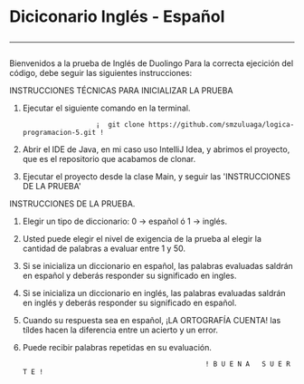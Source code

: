 #  Diciconario Inglés - Español <hr>

Bienvenidos a la prueba de Inglés de Duolingo Para la correcta ejecición del código, debe seguir las siguientes instrucciones: 

INSTRUCCIONES TÉCNICAS PARA INICIALIZAR LA PRUEBA
1. Ejecutar el siguiente comando en la terminal.

                         ¡  git clone https://github.com/smzuluaga/logica-programacion-5.git !

2. Abrir el IDE de Java, en mi caso uso IntelliJ Idea, y abrimos el proyecto, que es el repositorio que acabamos de clonar.
3. Ejecutar el proyecto desde la clase Main, y seguir las 'INSTRUCCIONES DE LA PRUEBA'

INSTRUCCIONES DE LA PRUEBA.
1. Elegir un tipo de diccionario: 0 -> español ó 1 -> inglés. 
2. Usted puede elegir el nivel de exigencia de la prueba al elegir la cantidad de palabras a evaluar entre 1 y 50. 
3. Si se inicializa un diccionario en español, las palabras evaluadas saldrán en español y deberás responder su significado en ingles. 
4. Si se inicializa un diccionario en inglés, las palabras evaluadas saldrán en inglés y deberás responder su significado en español. 
5. Cuando su respuesta sea en español, ¡LA ORTOGRAFÍA CUENTA! las tíldes hacen la diferencia entre un acierto y un error. 
6. Puede recibir palabras repetidas en su evaluación.

   
                                                    ! B U E N A   S U E R T E !
